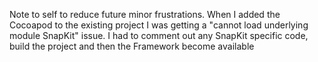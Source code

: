 
Note to self to reduce future minor frustrations.  When I added the Cocoapod to the existing project I was getting a "cannot load underlying module SnapKit" issue. I had to comment out any SnapKit specific code, build the project and then the Framework become available